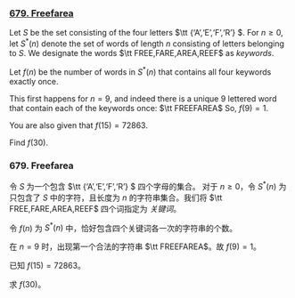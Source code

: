 ### [679. Freefarea](https://projecteuler.net/problem=679)

Let $S$ be the set consisting of the four letters $\tt \{‘A’,‘E’,‘F’,‘R’\} $.
For $n \geq 0$, let $S^{*}(n)$ denote the set of words of length $n$ consisting of letters belonging to $S$.
We designate the words $\tt FREE,FARE,AREA,REEF$ as *keywords*.

Let $f(n)$ be the number of words in $S^{*}(n)$ that contains all four keywords exactly once.

This first happens for $n=9$, and indeed there is a unique $9$ lettered word that contain each of the keywords once: $\tt FREEFAREA$
So, $f(9) = 1$.

You are also given that $f(15)=72863$.

Find $f(30)$.



### 679. Freefarea

令 $S$ 为一个包含 $\tt \{‘A’,‘E’,‘F’,‘R’\} $ 四个字母的集合。
对于 $n \geq 0$，令 $S^{*}(n)$ 为只包含了 $S$ 中的字符，且长度为 $n$ 的字符串集合。我们将 $\tt FREE,FARE,AREA,REEF$ 四个词指定为 *关键词*。

令 $f(n)$ 为 $S^{*}(n)$ 中，恰好包含四个关键词各一次的字符串的个数。

在 $n=9$ 时，出现第一个合法的字符串 $\tt FREEFAREA$。故 $f(9) = 1$。

已知 $f(15)=72863$。

求 $f(30)$。
